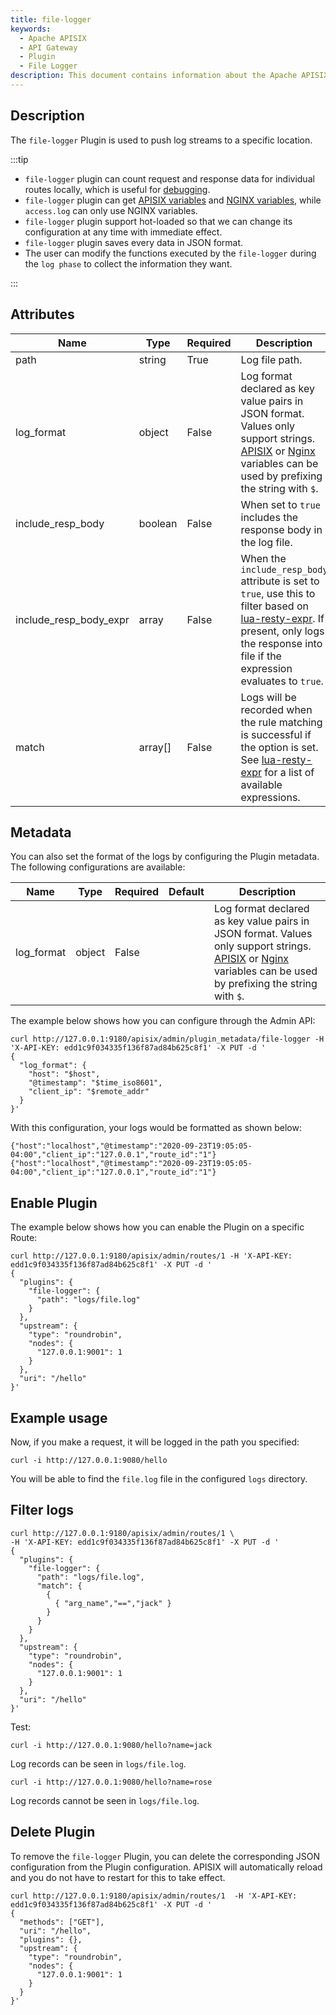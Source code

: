 ```yaml
---
title: file-logger
keywords:
  - Apache APISIX
  - API Gateway
  - Plugin
  - File Logger
description: This document contains information about the Apache APISIX file-logger Plugin.
---
```


<!--
#
# Licensed to the Apache Software Foundation (ASF) under one or more
# contributor license agreements.  See the NOTICE file distributed with
# this work for additional information regarding copyright ownership.
# The ASF licenses this file to You under the Apache License, Version 2.0
# (the "License"); you may not use this file except in compliance with
# the License.  You may obtain a copy of the License at
#
#     http://www.apache.org/licenses/LICENSE-2.0
#
# Unless required by applicable law or agreed to in writing, software
# distributed under the License is distributed on an "AS IS" BASIS,
# WITHOUT WARRANTIES OR CONDITIONS OF ANY KIND, either express or implied.
# See the License for the specific language governing permissions and
# limitations under the License.
#
-->

## Description

The `file-logger` Plugin is used to push log streams to a specific location.

:::tip

- `file-logger` plugin can count request and response data for individual routes locally, which is useful for [debugging](../debug-mode.md).
- `file-logger` plugin can get [APISIX variables](../apisix-variable.md) and [NGINX variables](http://nginx.org/en/docs/varindex.html), while `access.log` can only use NGINX variables.
- `file-logger` plugin support hot-loaded so that we can change its configuration at any time with immediate effect.
- `file-logger` plugin saves every data in JSON format.
- The user can modify the functions executed by the `file-logger` during the `log phase` to collect the information they want.

:::

## Attributes

| Name | Type   | Required | Description   |
| ---- | ------ | -------- | ------------- |
| path | string | True     | Log file path. |
| log_format | object | False    | Log format declared as key value pairs in JSON format. Values only support strings. [APISIX](../apisix-variable.md) or [Nginx](http://nginx.org/en/docs/varindex.html) variables can be used by prefixing the string with `$`. |
| include_resp_body      | boolean | False     | When set to `true` includes the response body in the log file.                                                                                                                                                                |
| include_resp_body_expr | array   | False     | When the `include_resp_body` attribute is set to `true`, use this to filter based on [lua-resty-expr](https://github.com/api7/lua-resty-expr). If present, only logs the response into file if the expression evaluates to `true`. |
| match        | array[] | False   | Logs will be recorded when the rule matching is successful if the option is set. See [lua-resty-expr](https://github.com/api7/lua-resty-expr#operator-list) for a list of available expressions.   |

## Metadata

You can also set the format of the logs by configuring the Plugin metadata. The following configurations are available:

| Name       | Type   | Required | Default | Description                                                                                                                                                                                                                    |
|------------|--------|----------|---------|--------------------------------------------------------------------------------------------------------------------------------------------------------------------------------------------------------------------------------|
| log_format | object | False    |         | Log format declared as key value pairs in JSON format. Values only support strings. [APISIX](../apisix-variable.md) or [Nginx](http://nginx.org/en/docs/varindex.html) variables can be used by prefixing the string with `$`. |

The example below shows how you can configure through the Admin API:

```shell
curl http://127.0.0.1:9180/apisix/admin/plugin_metadata/file-logger -H 'X-API-KEY: edd1c9f034335f136f87ad84b625c8f1' -X PUT -d '
{
  "log_format": {
    "host": "$host",
    "@timestamp": "$time_iso8601",
    "client_ip": "$remote_addr"
  }
}'
```

With this configuration, your logs would be formatted as shown below:

```shell
{"host":"localhost","@timestamp":"2020-09-23T19:05:05-04:00","client_ip":"127.0.0.1","route_id":"1"}
{"host":"localhost","@timestamp":"2020-09-23T19:05:05-04:00","client_ip":"127.0.0.1","route_id":"1"}
```

## Enable Plugin

The example below shows how you can enable the Plugin on a specific Route:

```shell
curl http://127.0.0.1:9180/apisix/admin/routes/1 -H 'X-API-KEY: edd1c9f034335f136f87ad84b625c8f1' -X PUT -d '
{
  "plugins": {
    "file-logger": {
      "path": "logs/file.log"
    }
  },
  "upstream": {
    "type": "roundrobin",
    "nodes": {
      "127.0.0.1:9001": 1
    }
  },
  "uri": "/hello"
}'
```

## Example usage

Now, if you make a request, it will be logged in the path you specified:

```shell
curl -i http://127.0.0.1:9080/hello
```

You will be able to find the `file.log` file in the configured `logs` directory.

## Filter logs

```shell
curl http://127.0.0.1:9180/apisix/admin/routes/1 \
-H 'X-API-KEY: edd1c9f034335f136f87ad84b625c8f1' -X PUT -d '
{
  "plugins": {
    "file-logger": {
      "path": "logs/file.log",
      "match": {
        {
          { "arg_name","==","jack" }
        }
      }
    }
  },
  "upstream": {
    "type": "roundrobin",
    "nodes": {
      "127.0.0.1:9001": 1
    }
  },
  "uri": "/hello"
}'
```

Test:

```shell
curl -i http://127.0.0.1:9080/hello?name=jack
```

Log records can be seen in `logs/file.log`.

```shell
curl -i http://127.0.0.1:9080/hello?name=rose
```

Log records cannot be seen in `logs/file.log`.

## Delete Plugin

To remove the `file-logger` Plugin, you can delete the corresponding JSON configuration from the Plugin configuration. APISIX will automatically reload and you do not have to restart for this to take effect.

```shell
curl http://127.0.0.1:9180/apisix/admin/routes/1  -H 'X-API-KEY: edd1c9f034335f136f87ad84b625c8f1' -X PUT -d '
{
  "methods": ["GET"],
  "uri": "/hello",
  "plugins": {},
  "upstream": {
    "type": "roundrobin",
    "nodes": {
      "127.0.0.1:9001": 1
    }
  }
}'
```
